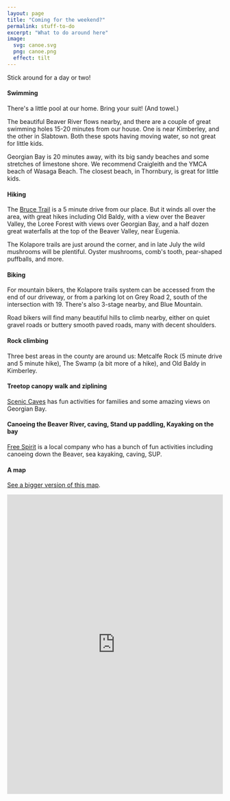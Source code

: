 ```yaml
---
layout: page
title: "Coming for the weekend?"
permalink: stuff-to-do
excerpt: "What to do around here"
image:
  svg: canoe.svg
  png: canoe.png
  effect: tilt
---
```


Stick around for a day or two!

#### Swimming

There's a little pool at our home.  Bring your suit! (And towel.)

The beautiful Beaver River flows nearby, and there are a couple of great swimming holes 15-20 minutes from our house. One is near Kimberley, and the other in Slabtown.  Both these spots having moving water, so not great for little kids.

Georgian Bay is 20 minutes away, with its big sandy beaches and some stretches of limestone shore.  We recommend Craigleith and the YMCA beach of Wasaga Beach.  The closest beach, in Thornbury, is great for little kids.

#### Hiking

The [Bruce Trail](http://brucetrail.org/) is a 5 minute drive from our place. But it winds all over the area, with great hikes including Old Baldy, with a view over the Beaver Valley, the Loree Forest with views over Georgian Bay, and a half dozen great waterfalls at the top of the Beaver Valley, near Eugenia.

The Kolapore trails are just around the corner, and in late July the wild mushrooms will be plentiful.  Oyster mushrooms, comb's tooth, pear-shaped puffballs, and more.

#### Biking

For mountain bikers, the Kolapore trails system can be accessed from the end of our driveway, or from a parking lot on Grey Road 2, south of the intersection with 19. There's also 3-stage nearby, and Blue Mountain.

Road bikers will find many beautiful hills to climb nearby, either on quiet gravel roads or buttery smooth paved roads, many with decent shoulders.

#### Rock climbing

Three best areas in the county are around us: Metcalfe Rock (5 minute drive and 5 minute hike), The Swamp (a bit more of a hike), and Old Baldy in Kimberley.

#### Treetop canopy walk and ziplining

[Scenic Caves](http://www.sceniccaves.com/activities/eco-adventure-tours/) has fun activities for families and some amazing views on Georgian Bay.

#### Canoeing the Beaver River, caving, Stand up paddling, Kayaking on the bay

[Free Spirit](http://www.freespirit-tours.com/paddling/) is a local company who has a bunch of fun activities including canoeing down the Beaver, sea kayaking, caving, SUP.

#### A map

<a href="https://a.tiles.mapbox.com/v4/lobp.ng3fga55/page.html?access_token=pk.eyJ1IjoibG9icCIsImEiOiJjN3E3cHNFIn0.wzwgKdJM1apIg_CO9yO73A#11/44.4485/-80.4481">See a bigger version of this map</a>.

<iframe width='100%' height='700px' frameBorder='0' src='https://a.tiles.mapbox.com/v4/lobp.ng3fga55/attribution,zoompan,zoomwheel,geocoder.html?access_token=pk.eyJ1IjoibG9icCIsImEiOiJjN3E3cHNFIn0.wzwgKdJM1apIg_CO9yO73A'></iframe>
